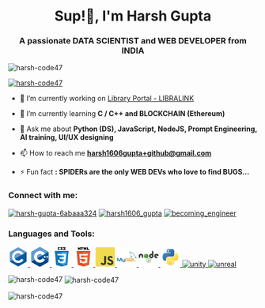 <h1 align="center">Sup!👋, I'm Harsh Gupta</h1>
<h3 align="center">A passionate DATA SCIENTIST and WEB DEVELOPER from INDIA</h3>

<p align="left"> <img src="https://komarev.com/ghpvc/?username=harsh-code47&label=Profile%20views&color=0e75b6&style=flat" alt="harsh-code47" /> </p>

<p align="left"> <a href="https://github.com/ryo-ma/github-profile-trophy"><img src="https://github-profile-trophy.vercel.app/?username=harsh-code47" alt="harsh-code47" /></a> </p>

- 🔭 I’m currently working on [Library Portal - LIBRALINK](https://github.com/library-management-model)

- 🌱 I’m currently learning **C / C++ and BLOCKCHAIN (Ethereum)**

- 💬 Ask me about **Python (DS), JavaScript, NodeJS, Prompt Engineering, AI training, UI/UX designing**

- 📫 How to reach me **harsh1606gupta+github@gmail.com**

- ⚡ Fun fact **: SPIDERs are the only WEB DEVs who love to find BUGS...**

<h3 align="left">Connect with me:</h3>
<p align="left">
<a href="https://linkedin.com/in/harsh-gupta-6abaaa324" target="blank"><img align="center" src="https://raw.githubusercontent.com/rahuldkjain/github-profile-readme-generator/master/src/images/icons/Social/linked-in-alt.svg" alt="harsh-gupta-6abaaa324" height="30" width="40" /></a>
<a href="https://instagram.com/harsh1606_gupta" target="blank"><img align="center" src="https://raw.githubusercontent.com/rahuldkjain/github-profile-readme-generator/master/src/images/icons/Social/instagram.svg" alt="harsh1606_gupta" height="30" width="40" /></a>
<a href="https://www.youtube.com/c/becoming_engineer" target="blank"><img align="center" src="https://raw.githubusercontent.com/rahuldkjain/github-profile-readme-generator/master/src/images/icons/Social/youtube.svg" alt="becoming_engineer" height="30" width="40" /></a>
</p>

<h3 align="left">Languages and Tools:</h3>
<p align="left"> <a href="https://www.cprogramming.com/" target="_blank" rel="noreferrer"> <img src="https://raw.githubusercontent.com/devicons/devicon/master/icons/c/c-original.svg" alt="c" width="40" height="40"/> </a> <a href="https://www.w3schools.com/cpp/" target="_blank" rel="noreferrer"> <img src="https://raw.githubusercontent.com/devicons/devicon/master/icons/cplusplus/cplusplus-original.svg" alt="cplusplus" width="40" height="40"/> </a> <a href="https://www.w3schools.com/css/" target="_blank" rel="noreferrer"> <img src="https://raw.githubusercontent.com/devicons/devicon/master/icons/css3/css3-original-wordmark.svg" alt="css3" width="40" height="40"/> </a> <a href="https://www.w3.org/html/" target="_blank" rel="noreferrer"> <img src="https://raw.githubusercontent.com/devicons/devicon/master/icons/html5/html5-original-wordmark.svg" alt="html5" width="40" height="40"/> </a> <a href="https://developer.mozilla.org/en-US/docs/Web/JavaScript" target="_blank" rel="noreferrer"> <img src="https://raw.githubusercontent.com/devicons/devicon/master/icons/javascript/javascript-original.svg" alt="javascript" width="40" height="40"/> </a> <a href="https://www.mysql.com/" target="_blank" rel="noreferrer"> <img src="https://raw.githubusercontent.com/devicons/devicon/master/icons/mysql/mysql-original-wordmark.svg" alt="mysql" width="40" height="40"/> </a> <a href="https://nodejs.org" target="_blank" rel="noreferrer"> <img src="https://raw.githubusercontent.com/devicons/devicon/master/icons/nodejs/nodejs-original-wordmark.svg" alt="nodejs" width="40" height="40"/> </a> <a href="https://www.python.org" target="_blank" rel="noreferrer"> <img src="https://raw.githubusercontent.com/devicons/devicon/master/icons/python/python-original.svg" alt="python" width="40" height="40"/> </a> <a href="https://unity.com/" target="_blank" rel="noreferrer"> <img src="https://www.vectorlogo.zone/logos/unity3d/unity3d-icon.svg" alt="unity" width="40" height="40"/> </a> <a href="https://unrealengine.com/" target="_blank" rel="noreferrer"> <img src="https://raw.githubusercontent.com/kenangundogan/fontisto/036b7eca71aab1bef8e6a0518f7329f13ed62f6b/icons/svg/brand/unreal-engine.svg" alt="unreal" width="40" height="40"/> </a> </p>

<p><img align="left" src="https://github-readme-stats.vercel.app/api/top-langs?username=harsh-code47&show_icons=true&locale=en&layout=compact" alt="harsh-code47" /></p>

<p>&nbsp;<img align="center" src="https://github-readme-stats.vercel.app/api?username=harsh-code47&show_icons=true&locale=en" alt="harsh-code47" /></p>

<p><img align="center" src="https://github-readme-streak-stats.herokuapp.com/?user=harsh-code47&" alt="harsh-code47" /></p>
